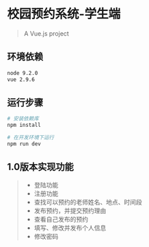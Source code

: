 # 校园预约系统-学生端

> A Vue.js project

## 环境依赖
```bash
node 9.2.0
vue 2.9.6
```
## 运行步骤

``` bash
# 安装依赖库
npm install

# 在开发环境下运行
npm run dev
```

## 1.0版本实现功能

> * 登陆功能
> * 注册功能
> * 查找可以预约的老师姓名、地点、时间段
> * 发布预约，并提交预约理由
> * 查看自己发布的预约
> * 填写、修改并发布个人信息
> * 修改密码
